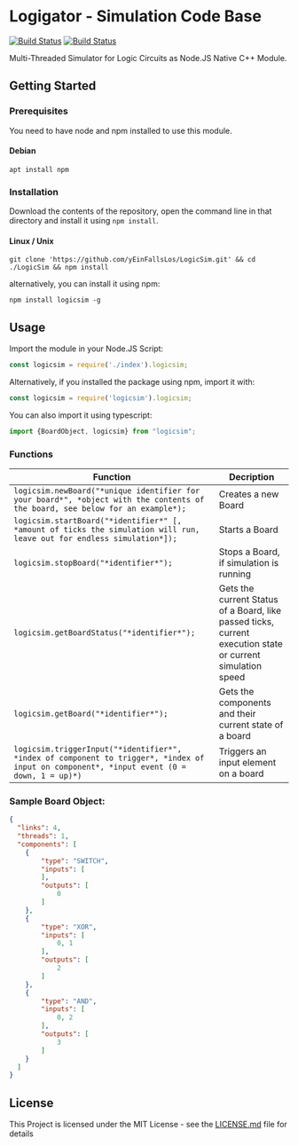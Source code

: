# Logigator - Simulation Code Base
[![Build Status](https://travis-ci.org/logigator/logigator-simulation.svg?branch=master)](https://travis-ci.org/logigator/logigator-simulation)
[![Build Status](https://travis-ci.org/logigator/logigator-simulation.svg?branch=development)](https://travis-ci.org/logigator/logigator-simulation)

Multi-Threaded Simulator for Logic Circuits as Node.JS Native C++ Module.
## Getting Started
### Prerequisites
You need to have node and npm installed to use this module.
#### Debian
```shell
apt install npm
```
### Installation
Download the contents of the repository, open the command line in that directory and install it using ```npm install```.
#### Linux / Unix
```shell
git clone 'https://github.com/yEinFallsLos/LogicSim.git' && cd ./LogicSim && npm install
```
alternatively, you can install it using npm:
```shell
npm install logicsim -g
```
## Usage
Import the module in your Node.JS Script:
```javascript
const logicsim = require('./index').logicsim;
```
Alternatively, if you installed the package using npm, import it with:
```javascript
const logicsim = require('logicsim').logicsim;
```
You can also import it using typescript:
```javascript
import {BoardObject, logicsim} from "logicsim";
```
### Functions
| Function  | Decription |
| --- | --- |
| `logicsim.newBoard("*unique identifier for your board*", *object with the contents of the board, see below for an example*);`  | Creates a new Board |
| `logicsim.startBoard("*identifier*" [, *amount of ticks the simulation will run, leave out for endless simulation*]);` | Starts a Board |
| `logicsim.stopBoard("*identifier*");` | Stops a Board, if simulation is running |
| `logicsim.getBoardStatus("*identifier*");` | Gets the current Status of a Board, like passed ticks, current execution state or current simulation speed |
| `logicsim.getBoard("*identifier*");` | Gets the components and their current state of a board |
| `logicsim.triggerInput("*identifier*", *index of component to trigger*, *index of input on component*, *input event (0 = down, 1 = up)*)` | Triggers an input element on a board |
### Sample Board Object:
```json
{
  "links": 4,
  "threads": 1,
  "components": [
  	{
  		"type": "SWITCH",
  		"inputs": [
  		],
  		"outputs": [
  			0
  		]
  	},
  	{
  		"type": "XOR",
  		"inputs": [
  			0, 1
  		],
  		"outputs": [
  			2
  		]
  	},
  	{
  		"type": "AND",
  		"inputs": [
  			0, 2
  		],
  		"outputs": [
  			3
  		]
  	}
  ]
}
```

## License
This Project is licensed under the MIT License - see the [LICENSE.md](LICENSE.md) file for details
